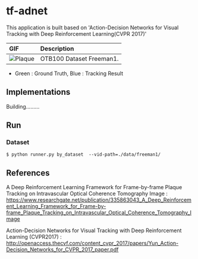 # tf-adnet
This application is built based on 'Action-Decision Networks for Visual Tracking with Deep Reinforcement Learning(CVPR 2017)'

| GIF      | Description                    |
|:---------|:-------------------------------|
| ![Plaque](/data/freeman1/Plaque.gif) | OTB100 Dataset Freeman1. |
* Green : Ground Truth, Blue : Tracking Result
 

## Implementations

Building.........
## Run

### Dataset

```
$ python runner.py by_dataset  --vid-path=./data/freeman1/
```

## References

A Deep Reinforcement Learning Framework for Frame-by-frame Plaque Tracking on Intravascular Optical Coherence Tomography Image
: https://www.researchgate.net/publication/335863043_A_Deep_Reinforcement_Learning_Framework_for_Frame-by-frame_Plaque_Tracking_on_Intravascular_Optical_Coherence_Tomography_Image

Action-Decision Networks for Visual Tracking with Deep Reinforcement Learning (CVPR2017) : http://openaccess.thecvf.com/content_cvpr_2017/papers/Yun_Action-Decision_Networks_for_CVPR_2017_paper.pdf
